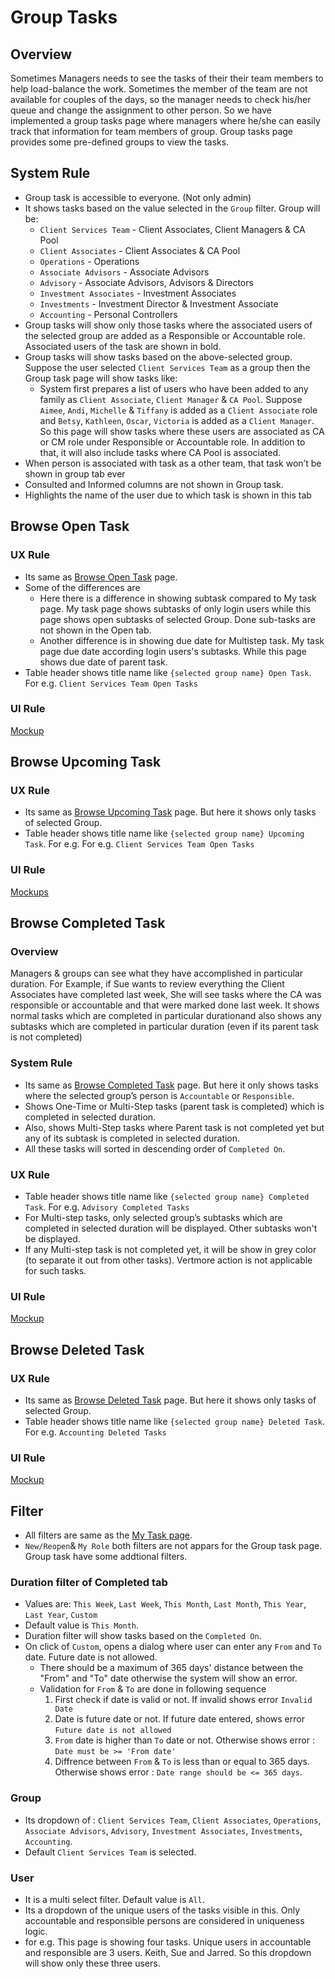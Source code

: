 # Group Tasks

## Overview

Sometimes Managers needs to see the tasks of their their team members to help load-balance the work. Sometimes the member of the team are not available for couples of the days, so the manager needs to check his/her queue and change the assignment to other person. So we have implemented a group tasks page where managers where he/she can easily track that information for team members of group. Group tasks page provides some pre-defined groups to view the tasks.


## System Rule
- Group task is accessible to everyone. (Not only admin)
- It shows tasks based on the value selected in the `Group` filter. Group will be: 
    - `Client Services Team` - Client Associates, Client Managers & CA Pool
    - `Client Associates` -  Client Associates & CA Pool
    - `Operations` - Operations
    - `Associate Advisors` - Associate Advisors
    - `Advisory` - Associate Advisors, Advisors & Directors
    - `Investment Associates` - Investment Associates
    - `Investments` - Investment Director & Investment Associate
    - `Accounting` - Personal Controllers
- Group tasks will show only those tasks where the associated users of the selected group are added as a Responsible or Accountable role. Associated users of the task are shown in bold.
- Group tasks will show tasks based on the above-selected group. Suppose the user selected `Client Services Team` as a group then the Group task page will show tasks like:
    - System first prepares a list of users who have been added to any family as `Client Associate`, `Client Manager` & `CA Pool`. Suppose `Aimee`, `Andi`, `Michelle` & `Tiffany` is added as a `Client Associate` role and `Betsy`, `Kathleen`, `Oscar`, `Victoria` is added as a `Client Manager`.  So this page will show tasks where these users are associated as CA or CM role under Responsible or Accountable role. In addition to that, it will also include tasks where CA Pool is associated. 
- When person is associated with task as a other team, that task won’t be shown in group tab ever 
- Consulted and Informed columns are not shown in Group task.
- Highlights the name of the user due to which task is shown in this tab


## Browse Open Task

### UX Rule
- Its same as [Browse Open Task](./browse-my-tasks.md#browse-open-tasks) page. 
- Some of the differences are 
    - Here there is a difference in showing subtask compared to My task page. My task page shows subtasks of only login users while this page shows open subtasks of selected Group. Done sub-tasks are not shown in the Open tab.
    - Another difference is in showing due date for Multistep task. My task page due date according login users's subtasks. While this page shows due date of parent task. 
- Table header shows title name like `{selected group name} Open Task`. For e.g. `Client Services Team Open Tasks`

### UI Rule
[Mockup](https://drive.google.com/file/d/1KEx4p-LGDwsPZfZhCGwewrJBBKOngouM/view?usp=sharing)


## Browse Upcoming Task

### UX Rule
- Its same as [Browse Upcoming Task](./browse-my-tasks.md#browse-upcoming-task) page. But here it shows only tasks of selected Group.
- Table header shows title name like `{selected group name} Upcoming Task`. For e.g. For e.g. `Client Services Team Open Tasks`


### UI Rule

[Mockups](https://drive.google.com/file/d/1TkgEXNifpHtCB67AApyEcnuSvUHAZyBM/view?usp=sharing)


## Browse Completed Task

### Overview
Managers & groups can see what they have accomplished in particular duration. For Example, if Sue wants to review everything the Client Associates have completed last week, She will see tasks where the CA was responsible or accountable and that were marked done last week. It shows normal tasks which are completed in particular durationand also shows any subtasks which are completed in particular duration (even if its parent task is not completed)

### System Rule
- Its same as [Browse Completed Task](./browse-my-tasks.md#browse-completed-tasks) page. But here it only shows tasks where the selected group’s person is `Accountable` or `Responsible`.
- Shows One-Time or Multi-Step tasks (parent task is completed) which is completed in selected duration.
- Also, shows Multi-Step tasks where Parent task is not completed yet but any of its subtask is completed in selected duration.
- All these tasks will sorted in descending order of `Completed On`.

### UX Rule
- Table header shows title name like `{selected group name} Completed Task`. For e.g. `Advisory Completed Tasks`
- For Multi-step tasks, only selected group’s subtasks which are completed in selected duration will be displayed. Other subtasks won't be displayed.
- If any Multi-step task is not completed yet, it will be show in grey color (to separate it out from other tasks). Vertmore action is not applicable for such tasks.


### UI Rule
[Mockup](https://drive.google.com/file/d/1EHb4uLCpHXCrSLlw79MiqDaUXaOnNOmK/view?usp=sharing)


## Browse Deleted Task

### UX Rule
- Its same as [Browse Deleted Task](./browse-my-tasks.md#browse-deleted-task) page. But here it shows only tasks of selected Group.
- Table header shows title name like `{selected group name} Deleted Task`. For e.g. `Accounting Deleted Tasks`

### UI Rule
[Mockup](https://drive.google.com/file/d/1Z6Cpwmi-3WrY68Vis_6eDQF1osRF_pvq/view?usp=sharing)


## Filter

- All filters are same as the [My Task page](./browse-my-tasks.md#filter). 
- `New/Reopen`& `My Role` both filters are not appars for the Group task page. Group task have some addtional filters.

### Duration filter of Completed tab
- Values are: `This Week`, `Last Week`, `This Month`, `Last Month`, `This Year`, `Last Year`, `Custom`
- Default value is `This Month`. 
- Duration filter will show tasks based on the `Completed On`. 
- On click of `Custom`, opens a dialog where user can enter any `From` and `To` date. Future date is not allowed.
    - There should be a maximum of 365 days' distance between the "From" and "To" date otherwise the system will show an error.
    - Validation for `From` & `To` are done in following sequence
      1. First check if date is valid or not. If invalid shows error `Invalid Date` 
      2. Date is future date or not. If future date entered, shows error `Future date is not allowed` 
      3. `From` date is higher than `To` date or not. Otherwise shows error : `Date must be >= 'From date'`
      4. Diffrence between `From` & `To` is less than or equal to 365 days. Otherwise shows error : `Date range should be <= 365 days`.

### Group
- Its dropdown of : `Client Services Team`, `Client Associates`, `Operations`, `Associate Advisors`, `Advisory`, `Investment Associates`, `Investments`, `Accounting`. 
- Default `Client Services Team` is selected.

### User
- It is a multi select filter. Default value is `All`.
- Its a dropdown of the unique users of the tasks visible in this. Only accountable and responsible persons are considered in uniqueness logic.
- for e.g. This page is showing four tasks. Unique users in accountable and responsible are 3 users. Keith, Sue and Jarred. So this dropdown will show only these three users. 